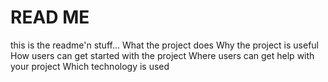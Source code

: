 # READ ME

this is the readme'n stuff...
What the project does
Why the project is useful
How users can get started with the project
Where users can get help with your project
Which technology is used